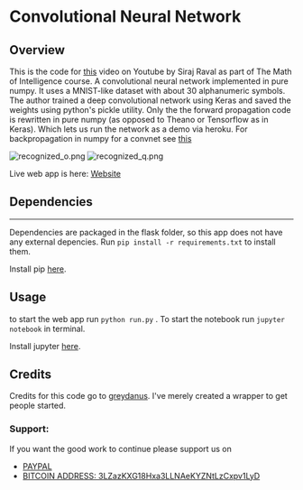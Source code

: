 # Convolutional Neural Network

## Overview

This is the code for [this](https://youtu.be/FTr3n7uBIuE) video on Youtube by Siraj Raval as part of The Math of Intelligence course. A convolutional neural network implemented in pure numpy. It uses a MNIST-like dataset with about 30 alphanumeric symbols. The author trained a deep convolutional network using Keras and saved the weights using python's pickle utility. Only the the forward propagation code is rewritten in pure numpy (as opposed to Theano or Tensorflow as in Keras). Which lets us run the network as a demo via heroku. For backpropagation in numpy for a convnet see [this](https://github.com/Kankroc/NaiveCNN)

![recognized_o.png](https://github.com/greydanus/pythonic_ocr/blob/master/app/static/img/recognized_o.png) ![recognized_q.png](https://github.com/greydanus/pythonic_ocr/blob/master/app/static/img/recognized_q.png)

Live web app is here:
[Website](https://pythonic-ocr.herokuapp.com/)


## Dependencies
--------

Dependencies are packaged in the flask folder, so this app does not have any external depencies. Run `pip install -r requirements.txt` to install them. 

Install pip [here](https://pip.pypa.io/en/stable/). 


## Usage

to start the web app run `python run.py` . To start the notebook run `jupyter notebook` in terminal. 

Install jupyter [here](http://jupyter.readthedocs.io/en/latest/install.html). 


## Credits 

Credits for this code go to [greydanus](https://github.com/greydanus/pythonic_ocr). I've merely created a wrapper to get people started. 


### Support:

If you want the good work to continue please support us on

* [PAYPAL](https://www.paypal.me/ishandutta2007)
* [BITCOIN ADDRESS: 3LZazKXG18Hxa3LLNAeKYZNtLzCxpv1LyD](https://www.coinbase.com/join/5a8e4a045b02c403bc3a9c0c)
